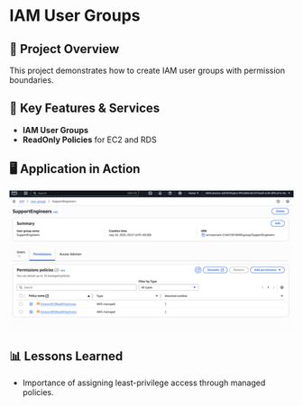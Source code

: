 # IAM User Groups

## 📌 Project Overview
This project demonstrates how to create IAM user groups with permission boundaries.

## 🚀 Key Features & Services
- **IAM User Groups**
- **ReadOnly Policies** for EC2 and RDS

## 🖥️ Application in Action
![IAM Group](p8-1.png)

## 📊 Lessons Learned
- Importance of assigning least-privilege access through managed policies.
